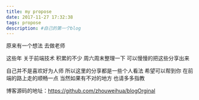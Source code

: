 ```yaml
---
title: my propose
date: 2017-11-27 17:32:38
tags: propose
description: #自己的第一个blog
---
```

原来有一个想法 去做老师

这些年 关于前端技术 积累的不少
周六周末整理一下 可以慢慢的把这些分享出来

自己并不是喜欢好为人师 所以这里的分享都是一些个人看法 希望可以帮到你 在前端的路上走的顺畅一点 当然如果有不对的地方 也请多多指教

博客源码的地址：https://github.com/zhouweihua/blogOrginal